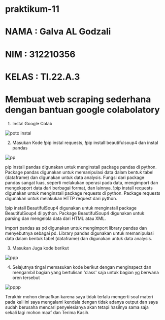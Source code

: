 # praktikum-11

# NAMA : Galva AL Godzali

# NIM : 312210356

# KELAS : TI.22.A.3

# Membuat web scraping sederhana dengan bantuan google colabolatory


1. Instal Google Colab

![poto instal](https://user-images.githubusercontent.com/115516730/212945688-98fda2d5-42a6-4532-b3c2-97e686318738.png)

2. Masukan Kode !pip instal requests, !pip install beautifulsoup4 dan instal pandas

![pp](https://user-images.githubusercontent.com/115516730/212946137-dace0504-275c-4e32-a8e0-61e236933ebe.png)

pip install pandas digunakan untuk menginstall package pandas di python. Package pandas digunakan untuk memanipulasi data dalam bentuk tabel (dataframe) dan digunakan untuk data analysis. Fungsi dari package pandas sangat luas, seperti melakukan operasi pada data, mengimport dan mengeksport data dari berbagai format, dan lainnya. !pip install requests digunakan untuk menginstall package requests di python. Package requests digunakan untuk melakukan HTTP request dari python.

!pip install BeautifulSoup4 digunakan untuk menginstall package BeautifulSoup4 di python. Package BeautifulSoup4 digunakan untuk parsing dan mengelola data dari HTML atau XML.

import pandas as pd digunakan untuk mengimport library pandas dan menyebutnya sebagai pd. Library pandas digunakan untuk memanipulasi data dalam bentuk tabel (dataframe) dan digunakan untuk data analysis.

3. Masukan Juga kode berikut

![ppp](https://user-images.githubusercontent.com/115516730/212947436-57022970-ddc9-4258-af68-c12c5ebb8e5d.png)

4. Selajutnya tingal memasukan kode berikut dengan menginspect dan mengambil bagian yang bertulisan 'class' saja untuk bagian yg berwana oren tersebut

![pppp](https://user-images.githubusercontent.com/115516730/212947936-010a10ec-ea05-463a-b7d6-275cec6a7da3.png)

Terakhir mohon dimaafkan karena saya tidak terlalu mengerti soal materi pada kali ini saya mengalami kendala dengan tidak adanya output dan saya sudah berusaha mencari penyelesianya akan tetapi hasilnya sama saja sekali lagi mohon maaf dan Terima Kasih.
